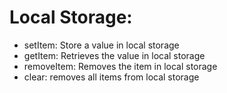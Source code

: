 # Local Storage:
- setItem: Store a value in local storage
- getItem: Retrieves the value in local storage
- removeItem: Removes the item in local storage
- clear: removes all items from local storage